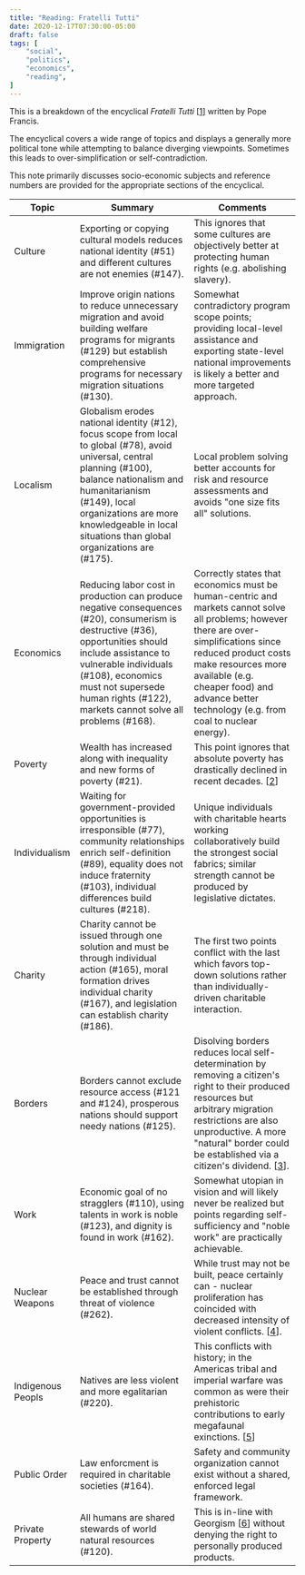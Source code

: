```yaml
---
title: "Reading: Fratelli Tutti"
date: 2020-12-17T07:30:00-05:00
draft: false
tags: [
	"social",
	"politics",
	"economics",
	"reading",
]
---
```


This is a breakdown of the encyclical _Fratelli Tutti_ [[1](http://www.vatican.va/content/francesco/en/encyclicals/documents/papa-francesco_20201003_enciclica-fratelli-tutti.html "Fratelli Tutti")] written by Pope Francis.

The encyclical covers a wide range of topics and displays a generally more political tone while attempting to balance diverging viewpoints. Sometimes this leads to over-simplification or self-contradiction.

This note primarily discusses socio-economic subjects and reference numbers are provided for the appropriate sections of the encyclical.

| Topic | Summary | Comments |
|-------|---------|----------|
| Culture | Exporting or copying cultural models reduces national identity (#51) and different cultures are not enemies (#147). | This ignores that some cultures are objectively better at protecting human rights (e.g. abolishing slavery). | 
| Immigration | Improve origin nations to reduce unnecessary migration and avoid building welfare programs for migrants (#129) but establish comprehensive programs for necessary migration situations (#130). | Somewhat contradictory program scope points; providing local-level assistance and exporting state-level national improvements is likely a better and more targeted approach. |
| Localism | Globalism erodes national identity (#12), focus scope from local to global (#78), avoid universal, central planning (#100), balance nationalism and humanitarianism (#149), local organizations are more knowledgeable in local situations than global organizations are (#175). | Local problem solving better accounts for risk and resource assessments and avoids "one size fits all" solutions. |
| Economics | Reducing labor cost in production can produce negative consequences (#20), consumerism is destructive (#36), opportunities should include assistance to vulnerable individuals (#108), economics must not supersede human rights (#122), markets cannot solve all problems (#168). | Correctly states that economics must be human-centric and markets cannot solve all problems; however there are over-simplifications since reduced product costs make resources more available (e.g. cheaper food) and advance better technology (e.g. from coal to nuclear energy). |
| Poverty | Wealth has increased along with inequality and new forms of poverty (#21). | This point ignores that absolute poverty has drastically declined in recent decades. [[2](https://en.wikipedia.org/wiki/Extreme_poverty#:~:text=The%20percentage%20of%20the%20global,and%201.2%20billion%20in%202008 "Extreme poverty - Wikipedia")] |
| Individualism | Waiting for government-provided opportunities is irresponsible (#77), community relationships enrich self-definition (#89), equality does not induce fraternity (#103), individual differences build cultures (#218). | Unique individuals with charitable hearts working collaboratively build the strongest social fabrics; similar strength cannot be produced by legislative dictates. |
| Charity | Charity cannot be issued through one solution and must be through individual action (#165), moral formation drives individual charity (#167), and legislation can establish charity (#186). | The first two points conflict with the last which favors top-down solutions rather than individually-driven charitable interaction. |
| Borders | Borders cannot exclude resource access (#121 and #124), prosperous nations should support needy nations (#125). | Disolving borders reduces local self-determination by removing a citizen's right to their produced resources but arbitrary migration restrictions are also unproductive. A more "natural" border could be established via a citizen's dividend. [[3](https://johnforstmeier.com/notes/economic-mesas-1-0/ "Economic Mesas - Forstmeier")]. |
| Work | Economic goal of no stragglers (#110), using talents in work is noble (#123), and dignity is found in work (#162). |  Somewhat utopian in vision and will likely never be realized but points regarding self-sufficiency and "noble work" are practically achievable. |
| Nuclear Weapons | Peace and trust cannot be established through threat of violence (#262). | While trust may not be built, peace certainly can - nuclear proliferation has coincided with decreased intensity of violent conflicts. [[4](https://www.belfercenter.org/sites/default/files/legacy/files/uploads/Rauchhaus_Evaluating_the_Nuclear_Peace.pdf "Evaluating the Nuclear Peace Hypothesis: A Quantitative Approach - Rauchhaus")]. |
| Indigenous Peopls | Natives are less violent and more egalitarian (#220). | This conflicts with history; in the Americas tribal and imperial warfare was common as were their prehistoric contributions to early megafaunal exinctions. [[5](https://johnforstmeier.com/notes/noble-savage-1-0/ "Noble Savage - Forstmeier")] |
| Public Order | Law enforcment is required in charitable societies (#164). | Safety and community organization cannot exist without a shared, enforced legal framework. |
| Private Property | All humans are shared stewards of world natural resources (#120). | This is in-line with Georgism [[6](https://en.wikipedia.org/wiki/Georgism "Georgism - Wikipedia")] without denying the right to personally produced products. |

<!-- Unpublished topics

| History | Remember your history (#13), accept painful events (#226), seek authentic reconciliation (#244). | Those who don't know history are doomed to repeat it. |
| Communication | Dialogue has become destructive confrontation (#15), technology created thought bubbles (#45), discreditation has superseded discussion (#201), and imposing will versus collaboration is the end goal (#202). | Technology has been misused and severely damaged dialogue but can be used to rectify the situation if approached correctly. | 
| Forgiveness | Social-level pardons are not possible and must be done on the individual-level (#246). | This objects to obligatory actions of group forgiveness and highlights the inability to forgive in the name of others. |
| Science | Information is not wisdom (#50) and greater scientific interdisciplinary communication is encouraged (#204). | Maintaining an open perspective is important especially in rigorous scientific fields. | -->
